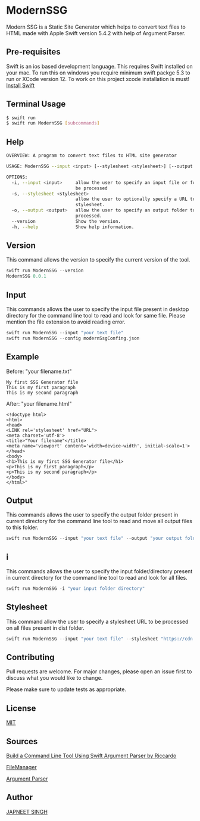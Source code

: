 # ModernSSG
 Modern SSG is a Static Site Generator which helps to convert text files to HTML made with Apple Swift version 5.4.2 with help of Argument Parser.

## Pre-requisites
Swift is an ios based development language. This requires Swift installed on your mac. To run this on windows you require minimum swift packge 5.3 to run or XCode version 12. To work on this project xcode installation is must!
[Install Swift](https://swift.org/getting-started/#installing-swift)

## Terminal Usage
```bash
$ swift run
$ swift run ModernSSG [subcommands]
```

## Help
```bash
OVERVIEW: A program to convert text files to HTML site generator

USAGE: ModernSSG --input <input> [--stylesheet <stylesheet>] [--output <output>]

OPTIONS:
  -i, --input <input>     allow the user to specify an input file or folder to
                          be processed
  -s, --stylesheet <stylesheet>
                          allow the user to optionally specify a URL to a CSS
                          stylesheet.
  -o, --output <output>   allow the user to specify an output folder to be
                          processed.
  --version               Show the version.
  -h, --help              Show help information.
```

## Version
This command allows the version to specify the current version of the tool.

```swift
swift run ModernSSG --version
ModernSSG 0.0.1
```

## Input
This commands allows the user to specify the input file present in desktop directory for the command line tool to read and look for same file. Please mention the file extension to avoid reading error.

```swift
swift run ModernSSG --input "your text file"
swift run ModernSSG --config modernSsgConfing.json
```
## Example

Before: "your filename.txt"

```
My first SSG Generator file
This is my first paragraph
This is my second paragraph
```

After: "your filename.html"
```
<!doctype html>
<html>
<head>
<LINK rel='stylesheet' href="URL">
<meta charset='utf-8'>
<title>"Your filename"</title>
<meta name='viewport' content='width=device-width', initial-scale=1'>
</head>
<body>
<h1>This is my first SSG Generator file</h1>
<p>This is my first paragraph</p>
<p>This is my second paragraph</p>
</body>
</html>"
```

## Output
This commands allows the user to specify the output folder present in current directory for the command line tool to read and move all output files to this folder.

```swift
swift run ModernSSG --input "your text file" --output "your output folder name"
```

## i
This commands allows the user to specify the input folder/directory present in current directory for the command line tool to read and look for all files. 

```swift
swift run ModernSSG -i "your input folder directory" 
```
## Stylesheet
This command allow the user to specify a stylesheet URL to be processed on all files present in dist folder.

```swift
swift run ModernSSG --input "your text file" --stylesheet "https://cdn.jsdelivr.net/npm/water.css@2/out/water.css"
```


## Contributing
Pull requests are welcome. For major changes, please open an issue first to discuss what you would like to change.

Please make sure to update tests as appropriate.

## License
[MIT](https://choosealicense.com/licenses/mit/)

## Sources
[Build a Command Line Tool Using Swift Argument Parser by Riccardo](https://betterprogramming.pub/build-a-command-line-tool-using-swift-argument-parser-f7d9443b785)

[FileManager](https://developer.apple.com/documentation/foundation/filemanager/)

[Argument Parser](https://github.com/apple/swift-argument-parser)

## Author
[JAPNEET SINGH](https://github.com/japneetsingh035)
